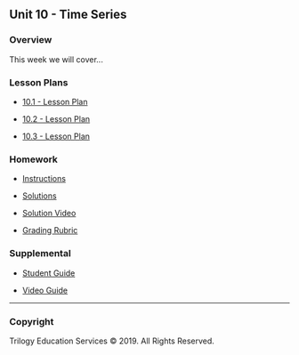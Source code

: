 ## Unit 10 - Time Series

### Overview

This week we will cover...

### Lesson Plans

* [10.1 - Lesson Plan](1/LessonPlan.md)

* [10.2 - Lesson Plan](2/LessonPlan.md)

* [10.3 - Lesson Plan](3/LessonPlan.md)

### Homework

* [Instructions](Homework/Instructions/README.md)

* [Solutions](Homework/Solutions/)

* [Solution Video](Homework/Solutions/HomeworkVideo.md)

* [Grading Rubric](Homework/GradingRubric.md)

### Supplemental

* [Student Guide](Supplemental/StudentGuide.md)

* [Video Guide](Supplemental/VideoGuide.md)

- - -

### Copyright

Trilogy Education Services © 2019. All Rights Reserved.
